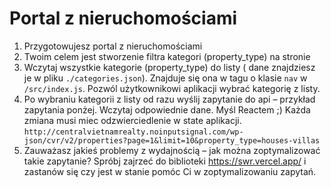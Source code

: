 # Portal z nieruchomościami 


1. Przygotowujesz portal z nieruchomościami
2. Twoim celem jest stworzenie filtra kategori (property_type) na stronie
3. Wczytaj wszystkie kategorie (property_type) do listy ( dane znajdziesz je w pliku `./categories.json`). Znajduje się ona w tagu o klasie `nav` w `/src/index.js`. Pozwól użytkownikowi aplikacji wybrać kategorię z listy.
4. Po wybraniu kategorii z listy od razu wyślij zapytanie do api – przykład zapytania ponżej. Wczytaj odpowiednie dane. Myśl Reactem ;) Każda zmiana musi miec odzwierciedlenie w state aplikacji.
```http://centralvietnamrealty.noinputsignal.com/wp-json/cvr/v2/properties?page=1&limit=10&property_type=houses-villas```
5. Zauważasz jakieś problemy z wydajnością – jak można zoptymalizować takie zapytanie? Spróbj zajrzeć do biblioteki https://swr.vercel.app/ i zastanów się czy jest w stanie pomóc Ci w zoptymalizowaniu zapytań.
